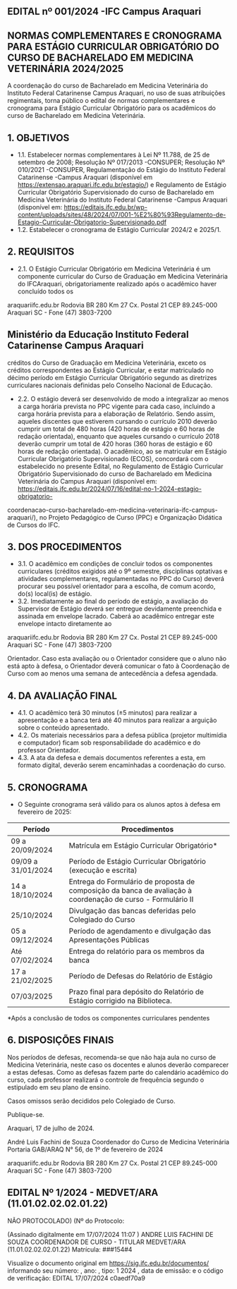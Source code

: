 <!-- image -->

## EDITAL nº 001/2024 -IFC Campus Araquari

## NORMAS COMPLEMENTARES E CRONOGRAMA PARA ESTÁGIO CURRICULAR OBRIGATÓRIO DO CURSO DE BACHARELADO EM MEDICINA VETERINÁRIA 2024/2025

A coordenação do curso de Bacharelado em Medicina Veterinária do Instituto Federal Catarinense Campus Araquari, no uso de suas atribuições regimentais, torna público o edital de normas complementares e cronograma para Estágio Curricular Obrigatório para os acadêmicos do curso de Bacharelado em Medicina Veterinária.

## 1. OBJETIVOS

- 1.1. Estabelecer normas complementares à Lei Nº 11.788, de 25 de setembro de 2008; Resolução Nº 017/2013 -CONSUPER; Resolução Nº 010/2021 -CONSUPER, Regulamentação do Estágio do Instituto Federal Catarinense -Campus Araquari (disponível em https://extensao.araquari.ifc.edu.br/estagio/) e Regulamento de Estágio Curricular Obrigatório Supervisionado do curso de Bacharelado em Medicina Veterinária do Instituto Federal Catarinense -Campus Araquari (disponível em: https://editais.ifc.edu.br/wp-content/uploads/sites/48/2024/07/001-%E2%80%93Regulamento-de-Estagio-Curricular-Obrigatorio-Supervisionado.pdf
- 1.2. Estabelecer o cronograma de Estágio Curricular 2024/2 e 2025/1.

## 2. REQUISITOS

- 2.1. O Estágio Curricular Obrigatório em Medicina Veterinária é um componente curricular do Curso de Graduação em Medicina Veterinária do IFCAraquari, obrigatoriamente realizado após o acadêmico haver concluído todos os

<!-- image -->

araquariifc.edu.br Rodovia BR 280 Km 27 Cx. Postal 21 CEP 89.245-000 Araquari SC - Fone (47) 3803-7200

<!-- image -->

## Ministério da Educação Instituto Federal Catarinense Campus Araquari

créditos do Curso de Graduação em Medicina Veterinária, exceto os créditos correspondentes ao Estágio Curricular, e estar matriculado no décimo período em Estágio Curricular Obrigatório segundo as diretrizes curriculares nacionais definidas pelo Conselho Nacional de Educação.

- 2.2. O estágio deverá ser desenvolvido de modo a integralizar ao menos a carga horária prevista no PPC vigente para cada caso, incluindo a carga horária prevista para a elaboração de Relatório. Sendo assim, aqueles discentes que estiverem cursando o currículo 2010 deverão cumprir um total de 480 horas (420 horas de estágio e 60 horas de redação orientada), enquanto que aqueles cursando o currículo 2018 deverão cumprir um total de 420 horas (360 horas de estágio e 60 horas de redação orientada). O acadêmico, ao se matricular em Estágio Curricular Obrigatório Supervisionado (ECOS), concordará com o estabelecido no presente Edital, no Regulamento de Estágio Curricular Obrigatório Supervisionado do curso de Bacharelado em Medicina Veterinária do Campus Araquari (disponível em: https://editais.ifc.edu.br/2024/07/16/edital-no-1-2024-estagio-obrigatorio-

coordenacao-curso-bacharelado-em-medicina-veterinaria-ifc-campus-araquari/), no Projeto Pedagógico de Curso (PPC) e Organização Didática de Cursos do IFC.

## 3. DOS PROCEDIMENTOS

- 3.1. O acadêmico em condições de concluir todos os componentes curriculares (créditos exigidos até o 9º semestre, disciplinas optativas e atividades complementares, regulamentadas no PPC do Curso) deverá procurar seu possível orientador para a escolha, de comum acordo, do(s) local(is) de estágio.
- 3.2. Imediatamente ao final do período de estágio, a avaliação do Supervisor de Estágio deverá ser entregue devidamente preenchida e assinada em envelope lacrado. Caberá ao acadêmico entregar este envelope intacto diretamente ao

<!-- image -->

araquariifc.edu.br Rodovia BR 280 Km 27 Cx. Postal 21 CEP 89.245-000 Araquari SC - Fone (47) 3803-7200

<!-- image -->

Orientador. Caso esta avaliação ou o Orientador considere que o aluno não está apto à defesa, o Orientador deverá comunicar o fato à Coordenação de Curso com ao menos uma semana de antecedência a defesa agendada.

## 4. DA AVALIAÇÃO FINAL

- 4.1. O acadêmico terá 30 minutos (±5 minutos) para realizar a apresentação e a banca terá até 40 minutos para realizar a arguição sobre o conteúdo apresentado.
- 4.2. Os materiais necessários para a defesa pública (projetor multimídia e computador) ficam sob responsabilidade do acadêmico e do professor Orientador.
- 4.3. A ata da defesa e demais documentos referentes a esta, em formato digital, deverão serem encaminhadas a coordenação do curso.

## 5. CRONOGRAMA

- O Seguinte cronograma será válido para os alunos aptos à defesa em fevereiro de 2025:

| Período            | Procedimentos                                                                                                |
|--------------------|--------------------------------------------------------------------------------------------------------------|
| 09 a 20/09/2024    | Matrícula em Estágio Curricular Obrigatório*                                                                 |
| 09/09 a 31/01/2024 | Período de Estágio Curricular Obrigatório (execução e escrita)                                               |
| 14 a 18/10/2024    | Entrega do Formulário de proposta de composição da banca de avaliação à coordenação de curso - Formulário II |
| 25/10/2024         | Divulgação das bancas deferidas pelo Colegiado do Curso                                                      |
| 05 a 09/12/2024    | Período de agendamento e divulgação das Apresentações Públicas                                               |
| Até 07/02/2024     | Entrega do relatório para os membros da banca                                                                |
| 17 a 21/02/2025    | Período de Defesas do Relatório de Estágio                                                                   |
| 07/03/2025         | Prazo final para depósito do Relatório de Estágio corrigido na Biblioteca.                                   |

*Após a conclusão de todos os componentes curriculares pendentes

<!-- image -->

<!-- image -->

## 6. DISPOSIÇÕES FINAIS

Nos períodos de defesas, recomenda-se que não haja aula no curso de Medicina Veterinária, neste caso os docentes e alunos deverão comparecer a estas defesas. Como as defesas fazem parte do calendário acadêmico do curso, cada professor realizará o controle de frequência segundo o estipulado em seu plano de ensino.

Casos omissos serão decididos pelo Colegiado de Curso.

Publique-se.

Araquari, 17 de julho de 2024.

André Luis Fachini de Souza Coordenador do Curso de Medicina Veterinária Portaria GAB/ARAQ N° 56, de 1º de fevereiro de 2024

<!-- image -->

araquariifc.edu.br Rodovia BR 280 Km 27 Cx. Postal 21 CEP 89.245-000 Araquari SC - Fone (47) 3803-7200

<!-- image -->

## EDITAL Nº 1/2024 - MEDVET/ARA (11.01.02.02.02.01.22)

NÃO PROTOCOLADO) (Nº do Protocolo:

(Assinado digitalmente em 17/07/2024 11:07 ) ANDRE LUIS FACHINI DE SOUZA COORDENADOR DE CURSO - TITULAR MEDVET/ARA (11.01.02.02.02.01.22) Matrícula: ###154#4

Visualize o documento original em https://sig.ifc.edu.br/documentos/ informando seu número: , ano: , tipo: 1 2024 , data de emissão: e o código de verificação: EDITAL 17/07/2024 c0aedf70a9